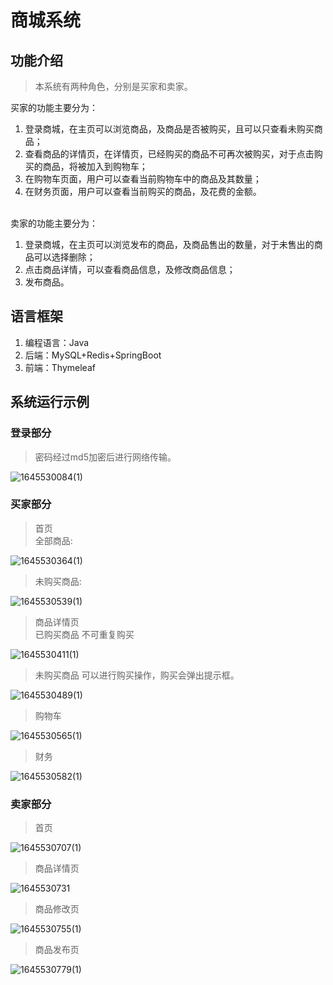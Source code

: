 # 商城系统
## 功能介绍
> 本系统有两种角色，分别是买家和卖家。</br>

买家的功能主要分为：
1. 登录商城，在主页可以浏览商品，及商品是否被购买，且可以只查看未购买商品；
2. 查看商品的详情页，在详情页，已经购买的商品不可再次被购买，对于点击购买的商品，将被加入到购物车；
3. 在购物车页面，用户可以查看当前购物车中的商品及其数量；
4. 在财务页面，用户可以查看当前购买的商品，及花费的金额。
</br>
卖家的功能主要分为：</br>

1. 登录商城，在主页可以浏览发布的商品，及商品售出的数量，对于未售出的商品可以选择删除；
2. 点击商品详情，可以查看商品信息，及修改商品信息；
3. 发布商品。

## 语言框架
1. 编程语言：Java
2. 后端：MySQL+Redis+SpringBoot
3. 前端：Thymeleaf

## 系统运行示例
### 登录部分
> 密码经过md5加密后进行网络传输。

![1645530084(1)](https://user-images.githubusercontent.com/56064594/155125291-93ec2749-f067-4e54-9b73-2fc84029e7f8.png)

### 买家部分
> 首页</br>
> 全部商品:


![1645530364(1)](https://user-images.githubusercontent.com/56064594/155126025-edeb9d51-d131-489c-a81a-c657b9c95752.png)

> 未购买商品:

![1645530539(1)](https://user-images.githubusercontent.com/56064594/155126466-1b6b3392-9c42-4b76-afc5-78bf207d521d.png)


> 商品详情页</br>
> 已购买商品 不可重复购买

![1645530411(1)](https://user-images.githubusercontent.com/56064594/155126149-0fa03bf5-53e9-4444-859d-eb37f0a96f31.png)

> 未购买商品 可以进行购买操作，购买会弹出提示框。

![1645530489(1)](https://user-images.githubusercontent.com/56064594/155126330-aeac47bb-0fde-412d-bf52-05182cb5ce57.png)


> 购物车

![1645530565(1)](https://user-images.githubusercontent.com/56064594/155126523-24bf76a4-809e-4cb1-8018-27bfc1e70ece.png)


> 财务

![1645530582(1)](https://user-images.githubusercontent.com/56064594/155126559-d596a34a-18e1-408c-a4da-b638058aab80.png)


### 卖家部分
> 首页

![1645530707(1)](https://user-images.githubusercontent.com/56064594/155126877-a039dd2c-0a37-4768-8430-9833277b4ed7.png)


> 商品详情页

![1645530731](https://user-images.githubusercontent.com/56064594/155126938-ed0b38b7-ed75-4f56-8431-85bb670c9781.png)


> 商品修改页

![1645530755(1)](https://user-images.githubusercontent.com/56064594/155126999-6ddf2ce1-3611-43f5-9886-64502bae252d.png)


> 商品发布页

![1645530779(1)](https://user-images.githubusercontent.com/56064594/155127040-7392c65f-78c9-4866-b865-448c2df35dd1.png)





